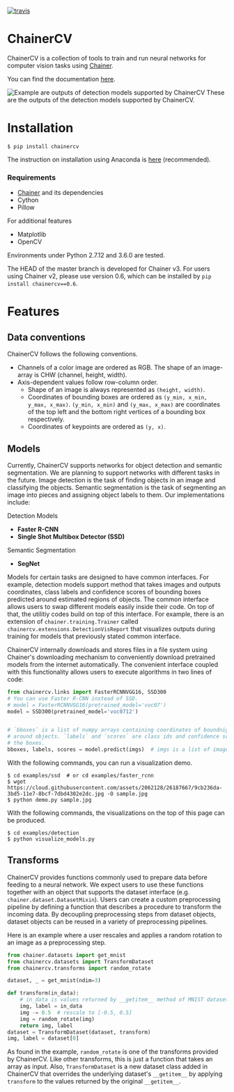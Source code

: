 [![travis](https://travis-ci.org/chainer/chainercv.svg?branch=master)](https://travis-ci.org/chainer/chainercv)

<!--[![pypi](https://img.shields.io/pypi/v/chainercv.svg)](https://pypi.python.org/pypi/chainercv)-->


# ChainerCV

ChainerCV is a collection of tools to train and run neural networks for computer vision tasks using [Chainer](https://github.com/chainer/chainer).

You can find the documentation [here](http://chainercv.readthedocs.io/en/stable/).

![Example are outputs of detection models supported by ChainerCV](https://cloud.githubusercontent.com/assets/2062128/26337670/44a2a202-3fb5-11e7-8b88-6eb9886a9915.png)
These are the outputs of the detection models supported by ChainerCV.


# Installation

```
$ pip install chainercv
```

The instruction on installation using Anaconda is [here](http://chainercv.readthedocs.io/en/stable/#install-guide) (recommended).

### Requirements

+ [Chainer](https://github.com/chainer/chainer) and its dependencies
+ Cython
+ Pillow

For additional features

+ Matplotlib
+ OpenCV


Environments under Python 2.7.12 and 3.6.0 are tested.

The HEAD of the master branch is developed for Chainer v3.
For users using Chainer v2, please use version 0.6, which can be installed by `pip install chainercv==0.6`.


# Features

## Data conventions

ChainerCV follows the following conventions.

+ Channels of a color image are ordered as RGB. The shape of an image-array is CHW (channel, height, width).
+ Axis-dependent values follow row-column order.
  + Shape of an image is always represented as `(height, width)`.
  + Coordinates of bounding boxes are ordered as `(y_min, x_min, y_max, x_max)`. `(y_min, x_min)` and `(y_max, x_max)` are coordinates of the top left and the bottom right vertices of a bounding box respectively.
  + Coordinates of keypoints are ordered as `(y, x)`.

## Models
Currently, ChainerCV supports networks for object detection and semantic segmentation.
We are planning to support networks with different tasks in the future.
Image detection is the task of finding objects in an image and classifying the objects.
Semantic segmentation is the task of segmenting an image into pieces and assigning object labels to them.
Our implementations include:

Detection Models

+ **Faster R-CNN**
+ **Single Shot Multibox Detector (SSD)**

Semantic Segmentation 
+ **SegNet**

Models for certain tasks are designed to have common interfaces.
For example, detection models support method that takes images and outputs coordinates, class labels and confidence scores of bounding boxes predicted around estimated regions of objects.
The common interface allows users to swap different models easily inside their code.
On top of that, the utilitiy codes build on top of this interface.
For example, there is an extension of `chainer.training.Trainer` called `chainercv.extensions.DetectionVisReport` that visualizes outputs during training for models that previously stated common interface.

ChainerCV internally downloads and stores files in a file system using Chainer's downloading mechanism to conveniently download pretrained models from the internet automatically.
The convenient interface coupled with this functionality allows users to execute algorithms in two lines of code:

```python
from chainercv.links import FasterRCNNVGG16, SSD300
# You can use Faster R-CNN instead of SSD.
# model = FasterRCNNVGG16(pretrained_model='voc07')
model = SSD300(pretrained_model='voc0712')


# `bboxes` is a list of numpy arrays containing coordinates of boundnig boxes
# around objects. `labels` and `scores` are class ids and confidence scores for
# the boxes.
bboxes, labels, scores = model.predict(imgs)  # imgs is a list of image
```

With the following commands, you can run a visualization demo.

```
$ cd examples/ssd  # or cd examples/faster_rcnn
$ wget https://cloud.githubusercontent.com/assets/2062128/26187667/9cb236da-3bd5-11e7-8bcf-7dbd4302e2dc.jpg -O sample.jpg
$ python demo.py sample.jpg
```

With the following commands, the visualizations on the top of this page can be produced.

```
$ cd examples/detection
$ python visualize_models.py
```


## Transforms

ChainerCV provides functions commonly used to prepare data before feeding to a neural network.
We expect users to use these functions together with an object that supports the dataset interface (e.g. `chainer.dataset.DatasetMixin`).
Users can create a custom preprocessing pipeline by defining a function that describes a
procedure to transform the incoming data.
By decoupling preprocessing steps from dataset objects, dataset objects can be reused in a variety of preprocessing pipelines.

Here is an example where a user rescales and applies a random rotation to an image as a preprocessing step.

```python
from chainer.datasets import get_mnist
from chainercv.datasets import TransformDataset
from chainercv.transforms import random_rotate

dataset, _ = get_mnist(ndim=3)

def transform(in_data):
    # in_data is values returned by __getitem__ method of MNIST dataset.
    img, label = in_data
    img -= 0.5  # rescale to [-0.5, 0.5]
    img = random_rotate(img)
    return img, label
dataset = TransformDataset(dataset, transform)
img, label = dataset[0]
```

As found in the example, `random_rotate` is one of the transforms provided by ChainerCV. Like other transforms, this is just a
function that takes an array as input.
Also, `TransformDataset` is a new dataset class added in ChainerCV that overrides the underlying dataset's `__getitem__` by applying `transform` to the values returned by the original `__getitem__`.
